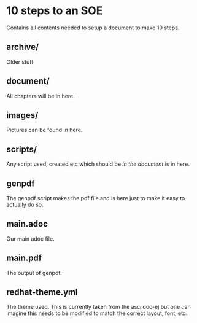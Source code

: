 # 10 steps to an SOE
Contains all contents needed to setup a document to make 10 steps.

## archive/
Older stuff

## document/
All chapters will be in here.

## images/
Pictures can be found in here.

## scripts/
Any script used, created etc which should be _in the document_ is in here.

## genpdf
The genpdf script makes the pdf file and is here just to make it easy to actually do so.

## main.adoc
Our main adoc file.

## main.pdf
The output of genpdf.

## redhat-theme.yml
The theme used. This is currently taken from the asciidoc-ej but one can imagine this needs to be modified to match the correct layout, font, etc.

